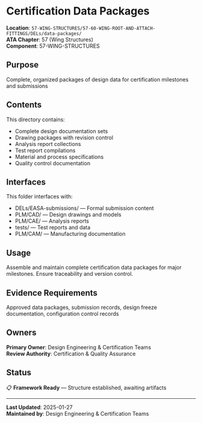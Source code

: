 # Certification Data Packages

**Location**: `57-WING-STRUCTURES/57-60-WING-ROOT-AND-ATTACH-FITTINGS/DELs/data-packages/`  
**ATA Chapter**: 57 (Wing Structures)  
**Component**: 57-WING-STRUCTURES

## Purpose

Complete, organized packages of design data for certification milestones and submissions

## Contents

This directory contains:

- Complete design documentation sets
- Drawing packages with revision control
- Analysis report collections
- Test report compilations
- Material and process specifications
- Quality control documentation

## Interfaces

This folder interfaces with:

- DELs/EASA-submissions/ — Formal submission content
- PLM/CAD/ — Design drawings and models
- PLM/CAE/ — Analysis reports
- tests/ — Test reports and data
- PLM/CAM/ — Manufacturing documentation

## Usage

Assemble and maintain complete certification data packages for major milestones. Ensure traceability and version control.

## Evidence Requirements

Approved data packages, submission records, design freeze documentation, configuration control records

## Owners

**Primary Owner**: Design Engineering & Certification Teams  
**Review Authority**: Certification & Quality Assurance

## Status

📋 **Framework Ready** — Structure established, awaiting artifacts

---

**Last Updated**: 2025-01-27  
**Maintained by**: Design Engineering & Certification Teams
